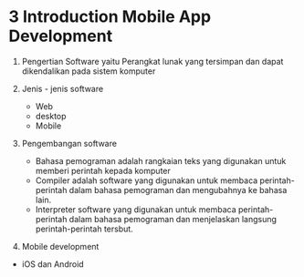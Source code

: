# 3 Introduction Mobile App Development

1. Pengertian Software yaitu Perangkat lunak yang tersimpan dan dapat dikendalikan pada sistem komputer

2. Jenis - jenis software
    * Web
    * desktop
    * Mobile

3. Pengembangan software
    * Bahasa pemograman adalah rangkaian teks yang digunakan untuk memberi perintah kepada komputer
    * Compiler adalah software yang digunakan untuk membaca perintah-perintah dalam bahasa pemograman dan mengubahnya ke bahasa lain.
    * Interpreter software yang digunakan untuk membaca perintah-perintah dalam bahasa pemograman dan menjelaskan langsung perintah-perintah tersbut.

4. Mobile development
- iOS dan Android
